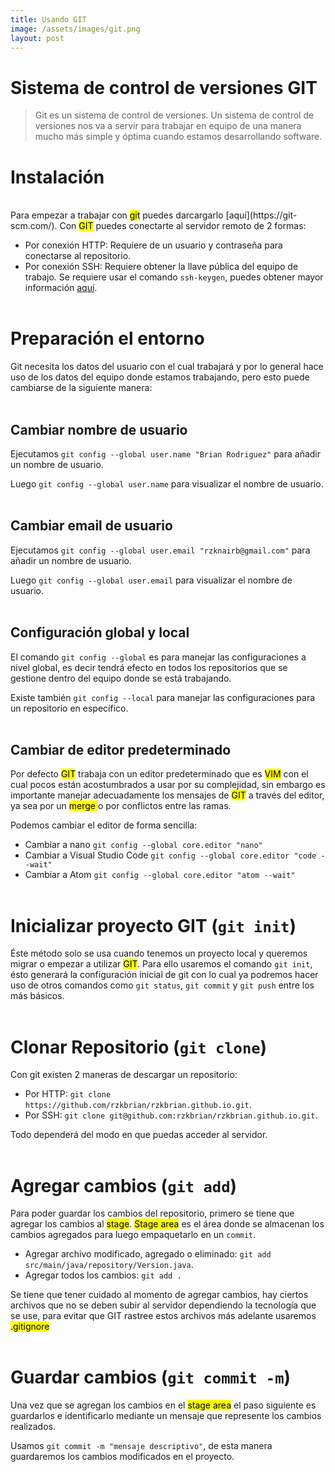 ```yaml
---
title: Usando GIT
image: /assets/images/git.png
layout: post
---
```


# Sistema de control de versiones GIT

>Git es un sistema de control de versiones. Un sistema de control de versiones nos va a servir para trabajar en equipo de una manera mucho más simple y óptima cuando estamos desarrollando software.

# Instalación
<br>
Para empezar a trabajar con <mark>git</mark> puedes darcargarlo [aquí](https://git-scm.com/). Con <mark>GIT</mark> puedes conectarte al servidor remoto de 2 formas:

+ Por conexión HTTP: Requiere de un usuario y contraseña para conectarse al repositorio.
+ Por conexión SSH: Requiere obtener la llave pública del equipo de trabajo. Se requiere usar el comando `ssh-keygen`, puedes obtener mayor información [aquí](https://www.ssh.com/ssh/keygen/).
<br><br>

# Preparación el entorno
Git necesita los datos del usuario con el cual trabajará y por lo general hace uso de los datos del equipo donde estamos trabajando, pero esto puede cambiarse de la siguiente manera:<br><br>

## <strong>Cambiar nombre de usuario</strong>
Ejecutamos `git config --global user.name "Brian Rodriguez"` para añadir un nombre de usuario.

Luego `git config --global user.name` para visualizar el nombre de usuario.
<br><br>

## <strong>Cambiar email de usuario</strong>
Ejecutamos `git config --global user.email "rzknairb@gmail.com"` para añadir un nombre de usuario.

Luego `git config --global user.email` para visualizar el nombre de usuario.
<br><br>

## <strong>Configuración global y local</strong>
El comando `git config --global` es para manejar las configuraciones a nivel global, es decir tendrá efecto en todos los repositorios que se gestione dentro del equipo donde se está trabajando. 

Existe también `git config --local` para manejar las configuraciones para un repositorio en específico.
<br><br>

## <strong>Cambiar de editor predeterminado</strong>
Por defecto <mark>GIT</mark> trabaja con un editor predeterminado que es <mark>VIM</mark> con el cual pocos están acostumbrados a usar por su complejidad, sin embargo es importante manejar adecuadamente los mensajes de <mark>GIT</mark> a través del editor, ya sea por un <mark> merge </mark> o por conflictos entre las ramas.

Podemos cambiar el editor de forma sencilla:

+ Cambiar a nano `git config --global core.editor "nano"`
+ Cambiar a Visual Studio Code `git config --global core.editor "code --wait"`
+ Cambiar a Atom `git config --global core.editor "atom --wait"`
<br><br>

# Inicializar proyecto GIT (`git init`)
Éste método solo se usa cuando tenemos un proyecto local y queremos migrar o empezar a utilizar <mark> GIT</mark>. Para ello usaremos el comando `git init`, ésto generará la configuración inicial de git con lo cual ya podremos hacer uso de otros comandos como `git status`, `git commit` y `git push` entre los más básicos.
<br><br>

# Clonar Repositorio (`git clone`)
Con git existen 2 maneras de descargar un repositorio:

+ Por HTTP: `git clone https://github.com/rzkbrian/rzkbrian.github.io.git`.
+ Por SSH: `git clone git@github.com:rzkbrian/rzkbrian.github.io.git`.

Todo dependerá del modo en que puedas acceder al servidor.
<br><br>

# Agregar cambios (`git add`)
Para poder guardar los cambios del repositorio, primero se tiene que agregar los cambios al <mark>stage</mark>. <mark>Stage area</mark> es el área donde se almacenan los cambios agregados para luego empaquetarlo en un `commit`.

+ Agregar archivo modificado, agregado o eliminado: `git add src/main/java/repository/Version.java`.
+ Agregar todos los cambios: `git add .`

Se tiene que tener cuidado al momento de agregar cambios, hay ciertos archivos que no se deben subir al servidor dependiendo la tecnología que se use, para evitar que GIT rastree estos archivos más adelante usaremos <mark>.gitignore</mark>
<br><br>

# Guardar cambios (`git commit -m`)
Una vez que se agregan los cambios en el <mark>stage area</mark> el paso siguiente es guardarlos e identificarlo mediante un mensaje que represente los cambios realizados.

Usamos `git commit -m "mensaje descriptivo"`, de esta manera guardaremos los cambios modificados en el proyecto.
<br><br>


